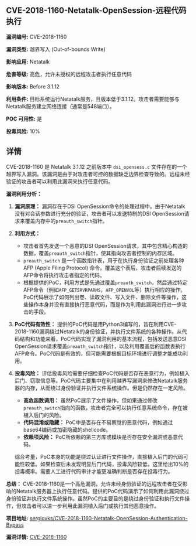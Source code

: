 ## CVE-2018-1160-Netatalk-OpenSession-远程代码执行

**漏洞编号:** CVE-2018-1160

**漏洞类型:** 越界写入 (Out-of-bounds Write)

**影响应用:** Netatalk

**危害等级:** 高危，允许未授权的远程攻击者执行任意代码

**影响版本:** Before 3.1.12

**利用条件:** 目标系统运行Netatalk服务，且版本低于3.1.12。攻击者需要能够与Netatalk服务建立网络连接（通常是548端口）。

**POC 可用性:** 是

**投毒风险:** 10%

## 详情

CVE-2018-1160 是 Netatalk 3.1.12 之前版本中 `dsi_opensess.c` 文件存在的一个越界写入漏洞。该漏洞是由于对攻击者可控的数据缺乏边界检查导致的。远程未经验证的攻击者可以利用此漏洞来执行任意代码。

**漏洞利用分析：**

1.  **漏洞原理：**  漏洞存在于DSI OpenSession命令的处理过程中。由于Netatalk没有对会话参数进行充分的验证，攻击者可以发送特制的DSI OpenSession请求来覆盖内存中的`preauth_switch`指针。
2.  **利用方式：**
    *   攻击者首先发送一个恶意的DSI OpenSession请求，其中包含精心构造的数据，覆盖`preauth_switch`指针，使其指向攻击者控制的内存区域。
    *   `preauth_switch` 是一个函数指针表，用于在执行身份验证之前处理各种AFP (Apple Filing Protocol) 命令。覆盖这个表后，攻击者后续发送的AFP命令将执行攻击者指定的代码。
    *   根据提供的PoC，利用方式是先通过覆盖`preauth_switch`，然后通过特定AFP命令（例如`AFP_GETSRVRPARMS`，`AFP_OPENVOL`等）执行相应的操作。PoC代码展示了如何列出卷、读取文件、写入文件、删除文件等操作，这些操作本身并没有直接执行恶意代码，而是作为利用此漏洞进行进一步攻击的手段。
3.  **PoC代码有效性：**  提供的PoC代码是用Python3编写的，旨在利用CVE-2018-1160漏洞绕过Netatalk的身份验证，并执行文件系统的各种操作。从代码结构和功能来看，PoC代码实现了漏洞利用的基本流程，包括发送恶意DSI OpenSession请求覆盖`preauth_switch`指针，以及利用覆盖后的函数表执行AFP命令。PoC代码是有效的，但可能需要根据目标环境进行调整才能成功利用。
4.  **投毒风险：** 评估投毒风险需要仔细检查PoC代码是否存在恶意行为，例如植入后门、窃取信息等。PoC代码主要集中在利用越界写漏洞来修改Netatalk服务器的内存，从而绕过身份验证并执行文件系统操作。但是仍然存在一定风险。
    *   **高危函数调用：**  虽然PoC展示了文件操作，但如果通过修改`preauth_switch`指向的函数，攻击者完全可以执行任意系统命令，存在被植入后门的风险。
    *   **代码混淆或隐藏：**  PoC中是否存在不易察觉的恶意代码，例如通过base64编码或加密隐藏的shellcode。
    *   **依赖项风险：**  PoC所依赖的第三方库或模块是否存在安全漏洞或恶意代码。
    
    综合考量，PoC本身的功能是绕过认证进行文件操作，直接植入后门的代码可能性较低。如果检查后未发现明显后门代码，投毒风险较低，这里给出10%的投毒概率。需要人工进行代码审计才能更准确判断是否存在投毒行为。

**总结：**
CVE-2018-1160是一个高危漏洞，允许未经身份验证的远程攻击者在受影响的Netatalk服务器上执行任意代码。提供的PoC代码演示了如何利用此漏洞绕过身份验证并执行文件系统操作。虽然PoC的主要目的是绕过身份验证和执行文件操作，但攻击者可以进一步利用此漏洞植入后门或执行其他恶意操作。


**项目地址:** [sergiovks/CVE-2018-1160-Netatalk-OpenSession-Authentication-Bypass](https://github.com/sergiovks/CVE-2018-1160-Netatalk-OpenSession-Authentication-Bypass)

**漏洞详情:** [CVE-2018-1160](https://nvd.nist.gov/vuln/detail/CVE-2018-1160)